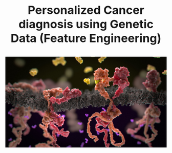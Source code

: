 <p style="font-size:36px;text-align:center"> <b>Personalized Cancer diagnosis using Genetic Data (Feature Engineering)</b> </p>

<img src='images/cancer.jpg'>
